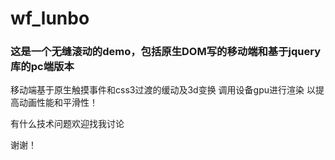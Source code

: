 # wf_lunbo
<h3>这是一个无缝滚动的demo，包括原生DOM写的移动端和基于jquery库的pc端版本</h3>
<p>移动端基于原生触摸事件和css3过渡的缓动及3d变换 调用设备gpu进行渲染 以提高动画性能和平滑性！</p>
有什么技术问题欢迎找我讨论

谢谢！